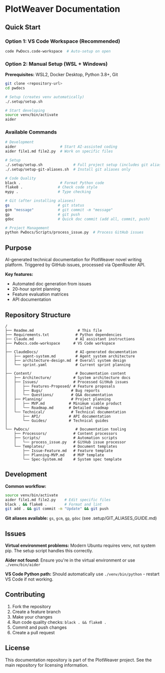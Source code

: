 # PlotWeaver Documentation

## Quick Start

### Option 1: VS Code Workspace (Recommended)
```bash
code PwDocs.code-workspace  # Auto-setup on open
```

### Option 2: Manual Setup (WSL + Windows)

**Prerequisites:** WSL2, Docker Desktop, Python 3.8+, Git

```bash
git clone <repository-url>
cd pwdocs

# Setup (creates venv automatically)
./.setup/setup.sh

# Start developing
source venv/bin/activate
aider
```

### Available Commands

```bash
# Development
aider                    # Start AI-assisted coding
aider file1.md file2.py  # Work on specific files

# Setup
./.setup/setup.sh              # Full project setup (includes git aliases)
./.setup/setup-git-aliases.sh  # Install git aliases only

# Code Quality
black .                  # Format Python code
flake8 .                # Check code style
mypy .                  # Type checking

# Git (after installing aliases)
gs                      # git status
gcm "message"           # git commit -m "message"
gp                      # git push
gdoc                    # Quick doc commit (add all, commit, push)

# Project Management
python PwDocs/Scripts/process_issue.py  # Process GitHub issues
```

## Purpose

AI-generated technical documentation for PlotWeaver novel writing platform. Triggered by GitHub issues, processed via OpenRouter API.

**Key features:**
- Automated doc generation from issues
- 20-hour sprint planning
- Feature evaluation matrices
- API documentation

## Repository Structure

```
/
├── Readme.md                    # This file
├── Requirements.txt            # Python dependencies
├── Claude.md                   # AI assistant instructions
├── PwDocs.code-workspace      # VS Code workspace
│
├── ClaudeDocs/                 # AI-generated documentation
│   ├── agent-system.md         # Agent system architecture
│   ├── architecture-design.md  # Overall system design
│   └── sprint.yaml             # Current sprint planning
│
├── Content/                    # Documentation content
│   ├── Architecture/          # System architecture docs
│   ├── Issues/                # Processed GitHub issues
│   │   ├── Features-Proposed/ # Feature proposals
│   │   ├── Bugs/             # Bug reports
│   │   └── Questions/        # Q&A documentation
│   ├── Planning/             # Project planning
│   │   ├── MVP.md           # Minimum viable product
│   │   └── Roadmap.md       # Detailed roadmap
│   └── Technical/            # Technical documentation
│       ├── API/             # API documentation
│       └── Guides/          # Technical guides
│
└── PwDocs/                     # Documentation tooling
    ├── Processors/            # Content processors
    ├── Scripts/               # Automation scripts
    │   └── process_issue.py   # GitHub issue processor
    └── Templates/             # Document templates
        ├── Issue-Feature.md   # Feature template
        ├── Planning-MVP.md    # MVP template
        └── Spec-System.md     # System spec template
```

## Development

**Common workflow:**
```bash
source venv/bin/activate
aider file1.md file2.py    # Edit specific files
black . && flake8 .        # Format and lint
git add . && git commit -m "Update" && git push
```

**Git aliases available:** `gs`, `gcm`, `gp`, `gdoc` (see .setup/GIT_ALIASES_GUIDE.md)

## Issues

**Virtual environment problems:** Modern Ubuntu requires venv, not system pip. The setup script handles this correctly.

**Aider not found:** Ensure you're in the virtual environment or use `./venv/bin/aider`

**VS Code Python path:** Should automatically use `./venv/bin/python` - restart VS Code if not working.

## Contributing

1. Fork the repository
2. Create a feature branch
3. Make your changes
4. Run code quality checks: `black . && flake8 .`
5. Commit and push changes
6. Create a pull request

## License

This documentation repository is part of the PlotWeaver project. See the main repository for licensing information.
